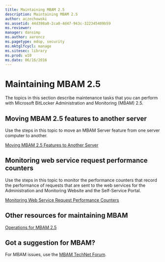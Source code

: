 ```yaml
---
title: Maintaining MBAM 2.5
description: Maintaining MBAM 2.5
author: aczechowski
ms.assetid: 44d398a0-2ca0-4d47-943c-322345409b59
ms.reviewer: 
manager: dansimp
ms.author: aaroncz
ms.pagetype: mdop, security
ms.mktglfcycl: manage
ms.sitesec: library
ms.prod: w10
ms.date: 06/16/2016
---
```



# Maintaining MBAM 2.5


The topics in this section describe maintenance tasks that you can perform with Microsoft BitLocker Administration and Monitoring (MBAM) 2.5.

## Moving MBAM 2.5 features to another server


Use the steps in this topic to move an MBAM Server feature from one server computer to another.

[Moving MBAM 2.5 Features to Another Server](moving-mbam-25-features-to-another-server.md)

## Monitoring web service request performance counters


Use the steps in this topic to monitor the performance counters that record the performance of requests that are sent to the web services for the Administration and Monitoring Website and the Self-Service Portal.

[Monitoring Web Service Request Performance Counters](monitoring-web-service-request-performance-counters.md)

## Other resources for maintaining MBAM


[Operations for MBAM 2.5](operations-for-mbam-25.md)

## Got a suggestion for MBAM?

For MBAM issues, use the [MBAM TechNet Forum](https://social.technet.microsoft.com/Forums/home?forum=mdopmbam).

 

 





